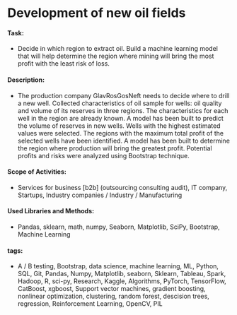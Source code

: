 # Development of new oil fields

#### Task: 
- Decide in which region to extract oil. Build a machine learning model that will help determine the region where mining will bring the most profit with the least risk of loss.

#### Description:
- The production company GlavRosGosNeft needs to decide where to drill a new well. Collected characteristics of oil sample for wells: oil quality and volume of its reserves in three regions. The characteristics for each well in the region are already known. A model has been built to predict the volume of reserves in new wells. Wells with the highest estimated values were selected. The regions with the maximum total profit of the selected wells have been identified. A model has been built to determine the region where production will bring the greatest profit. Potential profits and risks were analyzed using Bootstrap technique.

#### Scope of Activities: 
- Services for business [b2b] (outsourcing consulting audit), IT company, Startups, Industry companies / Industry / Manufacturing

#### Used Libraries and Methods:
- Pandas, sklearn, math, numpy, Seaborn, Matplotlib, SciPy, Bootstrap, Machine Learning

#### tags:
- A / B testing, Bootstrap, data science, machine learning, ML, Python, SQL, Git, Pandas, Numpy, Matplotlib, seaborn, Sklearn, Tableau, Spark, Hadoop, R, sci-py, Research, Kaggle, Algorithms, PyTorch, TensorFlow, CatBoost, xgboost, Support vector machines, gradient boosting, nonlinear optimization, clustering, random forest, descision trees, regression, Reinforcement Learning, OpenCV, PIL
